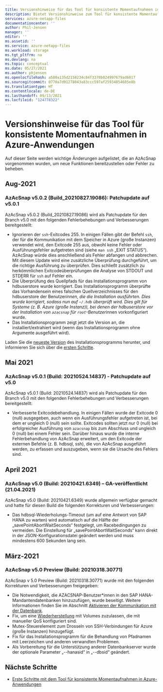 ```yaml
---
title: Versionshinweise für das Tool für konsistente Momentaufnahmen in Azure-Anwendungen für Azure NetApp Files | Microsoft-Dokumentation
description: Bietet Versionshinweise zum Tool für konsistente Momentaufnahmen in Azure-Anwendungen, das Sie mit Azure NetApp Files verwenden können.
services: azure-netapp-files
documentationcenter: ''
author: Phil-Jensen
manager: ''
editor: ''
ms.assetid: ''
ms.service: azure-netapp-files
ms.workload: storage
ms.tgt_pltfrm: na
ms.devlang: na
ms.topic: conceptual
ms.date: 05/27/2021
ms.author: phjensen
ms.openlocfilehash: a580a135d2158234c84f3378b024997679ad6017
ms.sourcegitcommit: 0770a7d91278043a83ccc597af25934854605e8b
ms.translationtype: HT
ms.contentlocale: de-DE
ms.lasthandoff: 09/13/2021
ms.locfileid: "124778322"
---
```

# <a name="release-notes-for-azure-application-consistent-snapshot-tool"></a>Versionshinweise für das Tool für konsistente Momentaufnahmen in Azure-Anwendungen

Auf dieser Seite werden wichtige Änderungen aufgelistet, die an AzAcSnap vorgenommen wurden, um neue Funktionen bereitzustellen oder Fehler zu beheben.

## <a name="aug-2021"></a>Aug-2021

### <a name="azacsnap-v502-build_2021082719086---patch-update-to-v501"></a>AzAcSnap v5.0.2 (Build_20210827.19086): Patchupdate auf v5.0.1

AzAcSnap v5.0.2 (Build_20210827.19086) wird als Patchupdate für den Branch v5.0 mit den folgenden Fehlerbehebungen und Verbesserungen bereitgestellt:

- Ignorieren der `ssh`-Exitcodes 255.  In einigen Fällen gibt der Befehl `ssh`, der für die Kommunikation mit dem Speicher in Azure (große Instanzen) verwendet wird, den Exitcode 255 aus, obwohl keine Fehler oder Ausführungsfehler aufgetreten sind (siehe `man ssh` „EXIT STATUS“). AzAcSnap würde dies anschließend als Fehler abfangen und abbrechen.  Mit diesem Update wird eine zusätzliche Überprüfung durchgeführt, um die richtige Ausführung zu überprüfen. Dies schließt zusätzlich zu herkömmlichen Exitcodeüberprüfungen die Analyse von STDOUT und STDERR für `ssh` auf Fehler ein.
- Die Überprüfung des Quellpfads für das Installationsprogramm von hdbuserstore wurde korrigiert.  Das Installationsprogramm überprüfte das Vorhandensein eines falschen Quellverzeichnisses für den hdbuserstore der Benutzer*innen, die die Installation ausführten. Dies wurde korrigiert, sodass nun auf `~/.hdb` überprüft wird.  Dies gilt für Systeme (z. B. Azure (große Instanz)), bei denen der hdbuserstore vor der Installation von `azacsnap` für `root`-Benutzer*innen vorkonfiguriert wurde.
- Das Installationsprogramm zeigt jetzt die Version an, die installiert/extrahiert wird (wenn das Installationsprogramm ohne Argumente ausgeführt wird).

Laden Sie die [neueste Version](https://aka.ms/azacsnapinstaller) des Installationsprogramms herunter, und informieren Sie sich über die [ersten Schritte](azacsnap-get-started.md).

## <a name="may-2021"></a>Mai 2021

### <a name="azacsnap-v501-build-2021052414837---patch-update-to-v50"></a>AzAcSnap v5.0.1 (Build: 20210524.14837) - Patchupdate auf v5.0

AzAcSnap v5.0.1 (Build: 20210524.14837) wird als Patchupdate für den Branch v5.0 mit den folgenden Fehlerbehebungen und Verbesserungen bereitgestellt:

- Verbesserte Exitcodebehandlung.  In einigen Fällen wurde der Exitcode 0 (null) ausgegeben, auch wenn ein Ausführungsfehler aufgetreten ist, bei dem er ungleich 0 (null) sein sollte.  Exitcodes sollten jetzt nur 0 (null) bei erfolgreicher Ausführung von `azacsnap` bis zum Abschluss und ungleich 0 (null) bei einem Fehler sein.  Darüber hinaus wurde die interne Fehlerbehandlung von AzAcSnap erweitert, um den Exitcode der externen Befehle (z. B. hdbsql, ssh), die von AzAcSnap ausgeführt werden, zu erfassen und auszugeben, wenn sie die Ursache des Fehlers sind.

## <a name="april-2021"></a>April 2021

### <a name="azacsnap-v50-build-202104216349---ga-released-21-april-2021"></a>AzAcSnap v5.0 (Build: 20210421.6349) – GA-veröffentlicht (21.04.2021)

AzAcSnap v5.0 (Build: 20210421.6349) wurde allgemein verfügbar gemacht und hatte für diesen Build die folgenden Korrekturen und Verbesserungen:

- Das hdbsql-Wiederholungs-Timeout (um auf eine Antwort von SAP HANA zu warten) wird automatisch auf die Hälfte der „savePointAbortWaitSeconds“ festgelegt, um Racebedingungen zu vermeiden.  Die Einstellung für „savePointAbortWaitSeconds“ kann direkt in der JSON-Konfigurationsdatei geändert werden und muss mindestens 600 Sekunden lang sein.

## <a name="march-2021"></a>März-2021

### <a name="azacsnap-v50-preview-build2021031830771"></a>AzAcSnap v5.0 Preview (Build: 20210318.30771)

AzAcSnap v 5.0 Preview (Build: 20210318.30771) wurde mit den folgenden Korrekturen und Verbesserungen freigegeben:

- Die Notwendigkeit, die AZACSNAP-Benutzer*innen in den SAP HANA-Mandantendatenbanken hinzuzufügen, wurde beseitigt. Weitere Informationen finden Sie im Abschnitt [Aktivieren der Kommunikation mit der Datenbank](azacsnap-installation.md#enable-communication-with-database).
- Fix, um eine [Wiederherstellung](azacsnap-cmd-ref-restore.md) mit Volumes zuzulassen, die mit manueller QoS konfiguriert sind.
- Mutex-Steuerelement zum Drosseln von SSH-Verbindungen für Azure (große Instanzen) hinzugefügt.
- Fix für das Installationsprogramm für die Behandlung von Pfadnamen mit Leerzeichen und anderen verwandten Problemen.
- Als Vorbereitung für die Unterstützung anderer Datenbankserver wurde der optionale Parameter „--hanasid“ in „--dbsid“ geändert.

## <a name="next-steps"></a>Nächste Schritte

- [Erste Schritte mit dem Tool für konsistente Momentaufnahmen in Azure-Anwendungen](azacsnap-get-started.md)
